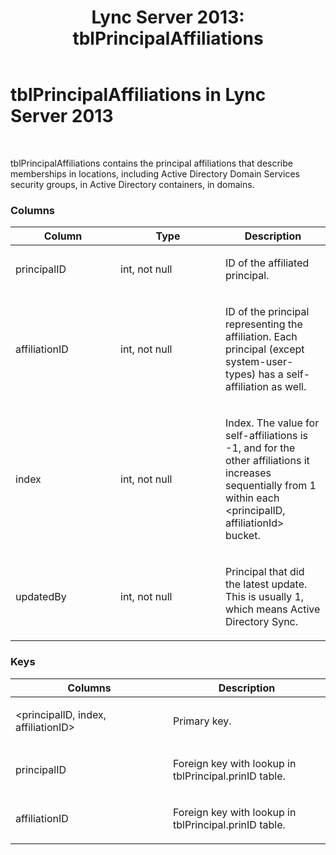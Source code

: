﻿---
title: 'Lync Server 2013: tblPrincipalAffiliations'
TOCTitle: tblPrincipalAffiliations
ms:assetid: 45fd8484-5837-44d2-85bb-45c83546607c
ms:mtpsurl: https://technet.microsoft.com/en-us/library/Gg558642(v=OCS.15)
ms:contentKeyID: 48183993
ms.date: 07/23/2014
mtps_version: v=OCS.15
---

# tblPrincipalAffiliations in Lync Server 2013

 


tblPrincipalAffiliations contains the principal affiliations that describe memberships in locations, including Active Directory Domain Services security groups, in Active Directory containers, in domains.

### Columns

<table>
<colgroup>
<col style="width: 33%" />
<col style="width: 33%" />
<col style="width: 33%" />
</colgroup>
<thead>
<tr class="header">
<th>Column</th>
<th>Type</th>
<th>Description</th>
</tr>
</thead>
<tbody>
<tr class="odd">
<td><p>principalID</p></td>
<td><p>int, not null</p></td>
<td><p>ID of the affiliated principal.</p></td>
</tr>
<tr class="even">
<td><p>affiliationID</p></td>
<td><p>int, not null</p></td>
<td><p>ID of the principal representing the affiliation. Each principal (except system-user-types) has a self-affiliation as well.</p></td>
</tr>
<tr class="odd">
<td><p>index</p></td>
<td><p>int, not null</p></td>
<td><p>Index. The value for self-affiliations is -1, and for the other affiliations it increases sequentially from 1 within each &lt;principalID, affiliationId&gt; bucket.</p></td>
</tr>
<tr class="even">
<td><p>updatedBy</p></td>
<td><p>int, not null</p></td>
<td><p>Principal that did the latest update. This is usually 1, which means Active Directory Sync.</p></td>
</tr>
</tbody>
</table>


### Keys

<table>
<colgroup>
<col style="width: 50%" />
<col style="width: 50%" />
</colgroup>
<thead>
<tr class="header">
<th>Columns</th>
<th>Description</th>
</tr>
</thead>
<tbody>
<tr class="odd">
<td><p>&lt;principalID, index, affiliationID&gt;</p></td>
<td><p>Primary key.</p></td>
</tr>
<tr class="even">
<td><p>principalID</p></td>
<td><p>Foreign key with lookup in tblPrincipal.prinID table.</p></td>
</tr>
<tr class="odd">
<td><p>affiliationID</p></td>
<td><p>Foreign key with lookup in tblPrincipal.prinID table.</p></td>
</tr>
</tbody>
</table>

